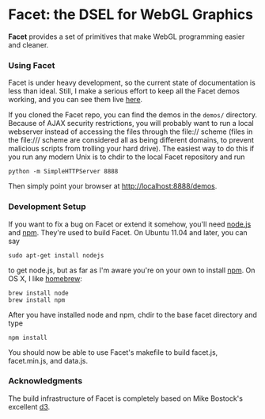 # Facet: the DSEL for WebGL Graphics

**Facet** provides a set of primitives that make WebGL programming
  easier and cleaner.

### Using Facet

Facet is under heavy development, so the current state of 
documentation is less than ideal. Still, I make a serious
effort to keep all the Facet demos working, and you can see them live
[here](http://cscheid.github.com/facet/demos).

If you cloned the Facet repo, you can find the demos in the `demos/`
directory. Because of AJAX security restrictions, you will probably want to run
a local webserver instead of accessing the files through the file://
scheme (files in the file:/// scheme are considered all as being
different domains, to prevent malicious scripts from trolling your
hard drive). The easiest way to do this if you run any modern Unix is to
chdir to the local Facet repository and run

    python -m SimpleHTTPServer 8888

Then simply point your browser at <http://localhost:8888/demos>.

### Development Setup

If you want to fix a bug on Facet or extend it somehow, you'll need
[node.js](http://nodejs.org) and [npm](http://npmjs.org). They're used
to build Facet. On Ubuntu 11.04 and later, you can say

    sudo apt-get install nodejs

to get node.js, but as far as I'm aware you're on your own to install
[npm](http://npmjs.org/). On OS X, I like [homebrew](http://mxcl.github.com/homebrew):

    brew install node
    brew install npm

After you have installed node and npm, chdir to the base facet directory and type

    npm install

You should now be able to use Facet's makefile to build facet.js,
facet.min.js, and data.js.

### Acknowledgments

The build infrastructure of Facet is completely based on Mike
Bostock's excellent [d3](http://github.com/mbostock/d3).
